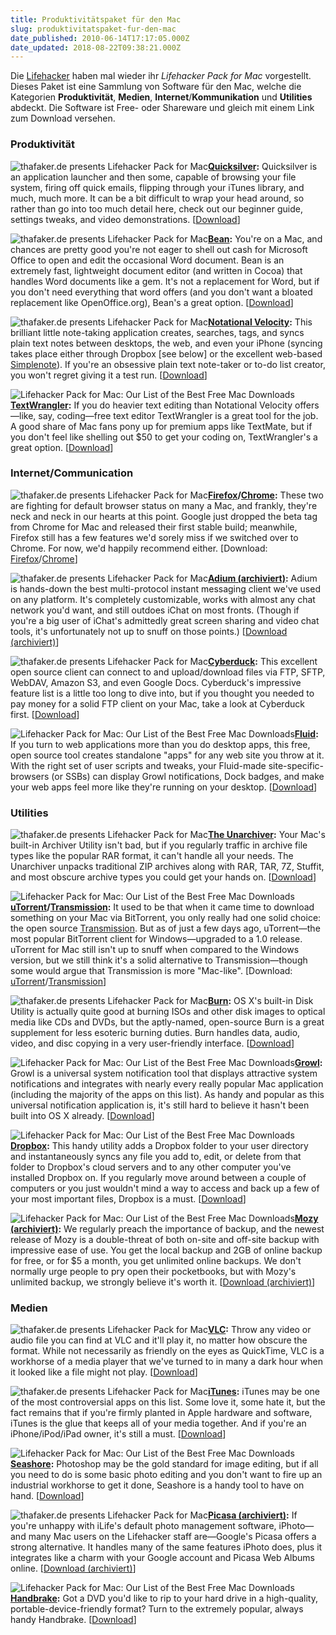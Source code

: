 ```yaml
---
title: Produktivitätspaket für den Mac
slug: produktivitatspaket-fur-den-mac
date_published: 2010-06-14T17:17:05.000Z
date_updated: 2018-08-22T09:38:21.000Z
---
```


Die [Lifehacker](http://lifehacker.com/5562864/lifehacker-pack-for-mac-our-essential-list-of-the-best-free-mac-downloads?utm_source=feedburner&amp;utm_medium=feed&amp;utm_campaign=Feed%3A+lifehacker%2Ffull+%28Lifehacker%29) haben mal wieder ihr *Lifehacker Pack for Mac* vorgestellt. Dieses Paket ist eine Sammlung von Software für den Mac, welche die Kategorien **Produktivität**, **Medien**, **Internet**/**Kommunikation** und **Utilities** abdeckt. Die Software ist Free- oder Shareware und gleich mit einem Link zum Download versehen.

### Produktivität
![thafaker.de presents Lifehacker Pack for Mac](//picdump.thafaker.de/2010/06/thumb160x_quicksilver_02.jpg)**[Quicksilver](http://code.google.com/p/blacktree-alchemy/downloads/list):** Quicksilver is an application launcher and then some, capable of  browsing your file system, firing off quick emails, flipping through  your iTunes library, and much, much more. It can be a bit difficult to  wrap your head around, so rather than go into too much detail here,  check out our beginner  guide, settings  tweaks, and video  demonstrations. [[Download](http://code.google.com/p/blacktree-alchemy/downloads/list)]

![thafaker.de presents Lifehacker Pack for Mac](//picdump.thafaker.de/2010/06/thumb160x_bean_02.jpg)**[Bean](http://www.bean-osx.com/Bean.html):** You're on a  Mac, and chances are pretty good you're not eager to shell out cash for  Microsoft Office to open and edit the occasional Word document. Bean is  an extremely fast, lightweight document editor (and written in Cocoa)  that handles Word documents like a gem. It's not a replacement for Word,  but if you don't need everything that word offers (and you don't want a  bloated replacement like OpenOffice.org), Bean's a great option. [[Download](http://www.bean-osx.com/Bean.html)]

![thafaker.de presents Lifehacker Pack for Mac](//picdump.thafaker.de/2010/06/thumb160x_notational_velocity_02.jpg)**[Notational Velocity](http://notational.net/):** This  brilliant little note-taking application creates, searches, tags, and  syncs plain text notes between desktops, the web, and even your iPhone  (syncing takes place either through Dropbox [see below] or the excellent  web-based [Simplenote](http://simplenoteapp.com/)). If you're  an obsessive plain text note-taker or to-do list creator, you won't  regret giving it a test run. [[Download](http://notational.net/)]

![Lifehacker Pack for Mac: Our List of the Best Free Mac Downloads](//cache.gawker.com/assets/images/lifehacker/2010/06/textwrangler_02.jpg)**[TextWrangler](http://www.barebones.com/products/textwrangler/):** If you do heavier text editing than Notational Velocity offers—like,  say, coding—free text editor TextWrangler is a great tool for the job. A  good share of Mac fans pony up for premium apps like TextMate,  but if you don't feel like shelling out $50 to get your coding on,  TextWrangler's a great option. [[Download](http://www.barebones.com/products/textwrangler/)]

### Internet/Communication
![thafaker.de presents Lifehacker Pack for Mac](//picdump.thafaker.de/2010/06/thumb160x_google_chrome_02.jpg)**[Firefox](http://www.mozilla.com/en-US/firefox/firefox.html)/[Chrome](http://www.google.com/chrome):** These two are  fighting for default browser status on many a Mac, and frankly, they're  neck and neck in our hearts at this point. Google just dropped the beta  tag from Chrome for Mac and released their first stable build;  meanwhile, Firefox still has a few features we'd sorely miss if we  switched over to Chrome. For now, we'd happily recommend either.  [Download: [Firefox](http://www.mozilla.com/en-US/firefox/firefox.html)/[Chrome](http://www.google.com/chrome)]

![thafaker.de presents Lifehacker Pack for Mac](//picdump.thafaker.de/2010/06/thumb160x_adium_02.jpg)**[Adium (archiviert)](http://web.archive.org/web/20100615012637/http://www.adium.im:80/):** Adium is hands-down the best multi-protocol instant messaging client  we've used on any platform. It's completely customizable, works with  almost any chat network you'd want, and still outdoes iChat on most  fronts. (Though if you're a big user of iChat's admittedly great screen  sharing and video chat tools, it's unfortunately not up to snuff on  those points.) [[Download (archiviert)](http://web.archive.org/web/20100615012637/http://www.adium.im:80/)]

![thafaker.de presents Lifehacker Pack for Mac](//picdump.thafaker.de/2010/06/thumb160x_cyberduck_02.jpg)**[Cyberduck](http://cyberduck.ch/):** This excellent open  source client can connect to and upload/download files via FTP, SFTP,  WebDAV, Amazon S3, and even Google Docs. Cyberduck's impressive feature  list is a little too long to dive into, but if you thought you needed to  pay money for a solid FTP client on your Mac, take a look at Cyberduck  first. [[Download](http://cyberduck.ch/)]

![Lifehacker Pack for Mac: Our List of the Best Free Mac Downloads](//cache.gawker.com/assets/images/lifehacker/2010/06/fluid_02.jpg)**[Fluid](http://fluidapp.com/):** If you turn to web applications more than you do desktop apps, this  free, open source tool creates standalone "apps" for any web site you  throw at it. With the right set of user scripts and tweaks, your  Fluid-made site-specific-browsers (or SSBs) can display Growl  notifications, Dock badges, and make your web apps feel more like  they're running on your desktop. [[Download](http://fluidapp.com/)]

### Utilities
![thafaker.de presents Lifehacker Pack for Mac](//picdump.thafaker.de/2010/06/thumb160x_the_unarchiver_02.jpg)**[The Unarchiver](http://wakaba.c3.cx/s/apps/unarchiver.html):** Your Mac's built-in Archiver Utility isn't bad, but if you regularly  traffic in archive file types like the popular RAR format, it can't  handle all your needs. The Unarchiver unpacks traditional ZIP archives  along with RAR, TAR, 7Z, Stuffit, and most obscure archive types you  could get your hands on. [[Download](http://wakaba.c3.cx/s/apps/unarchiver.html)]

![Lifehacker Pack for Mac: Our List of the Best Free Mac Downloads](//cache.gawker.com/assets/images/lifehacker/2010/06/utorrent_02.jpg)**[uTorrent](http://www.utorrent.com/)/[Transmission](http://www.transmissionbt.com/):** It  used to be that when it came time to download something on your Mac via  BitTorrent, you only really had one solid choice: the open source [Transmission](http://lifehacker.com/5562864/lifehacker-pack-for-mac-our-essential-list-of-the-best-free-mac-downloads?utm_source=feedburner&amp;utm_medium=feed&amp;utm_campaign=Feed%3A+lifehacker%2Ffull+%28Lifehacker%29).  But as of just a few days ago, uTorrent—the most popular BitTorrent  client for Windows—upgraded to a 1.0 release. uTorrent for Mac still  isn't up to snuff when compared to the Windows version, but we still  think it's a solid alternative to Transmission—though some would argue  that Transmission is more "Mac-like". [Download: [uTorrent](http://www.utorrent.com/)/[Transmission](http://www.transmissionbt.com/)]

![thafaker.de presents Lifehacker Pack for Mac](//picdump.thafaker.de/2010/06/thumb160x_burn_02.jpg)**[Burn](http://burn-osx.sourceforge.net/Pages/English/home.html):** OS X's built-in Disk Utility is actually quite good at burning ISOs and  other disk images to optical media like CDs and DVDs, but the  aptly-named, open-source Burn is a great supplement for less esoteric  burning duties. Burn handles data, audio, video, and disc copying in a  very user-friendly interface. [[Download](http://burn-osx.sourceforge.net/Pages/English/home.html)]

![Lifehacker Pack for Mac: Our List of the Best Free Mac Downloads](//cache.gawker.com/assets/images/lifehacker/2010/06/growl_02.jpg)**[Growl](http://growl.info/):** Growl is a universal system notification tool that displays attractive  system notifications and integrates with nearly every really popular Mac  application (including the majority of the apps on this list). As handy  and popular as this universal notification application is, it's still  hard to believe it  hasn't been built into OS X already. [[Download](http://growl.info/)]

![Lifehacker Pack for Mac: Our List of the Best Free Mac Downloads](//cache.gawker.com/assets/images/lifehacker/2010/06/dropbox_02.jpg)**[Dropbox](https://www.dropbox.com/):** This handy utility adds a Dropbox folder to your user directory and  instantaneously syncs any file you add to, edit, or delete from that  folder to Dropbox's cloud servers and to any other computer you've  installed Dropbox on. If you regularly move around between a couple of  computers or you just wouldn't mind a way to access and back up a few of  your most important files, Dropbox is a must. [[Download](https://www.dropbox.com/)]

![Lifehacker Pack for Mac: Our List of the Best Free Mac Downloads](//cache.gawker.com/assets/images/lifehacker/2010/06/mozy_02.jpg)**[Mozy (archiviert)](http://web.archive.org/web/20100616014540/http://mozy.com:80/):** We regularly preach the importance of backup, and the newest release of  Mozy is a double-threat of both on-site and off-site backup with  impressive ease of use. You get the local backup and 2GB of online  backup for free, or for $5 a month, you get unlimited online backups. We  don't normally urge people to pry open their pocketbooks, but with  Mozy's unlimited backup, we strongly believe it's worth it. [[Download (archiviert)](http://web.archive.org/web/20100616014540/http://mozy.com:80/)]

### Medien
![thafaker.de presents Lifehacker Pack for Mac](//picdump.thafaker.de/2010/06/thumb160x_vlc_02.jpg)**[VLC](http://www.videolan.org/vlc/):** Throw any video or  audio file you can find at VLC and it'll play it, no matter how obscure  the format. While not necessarily as friendly on the eyes as QuickTime,  VLC is a workhorse of a media player that we've turned to in many a  dark hour when it looked like a file might not play. [[Download](http://www.videolan.org/vlc/)]

![thafaker.de presents Lifehacker Pack for Mac](//picdump.thafaker.de/2010/06/thumb160x_itunes_02.jpg)**[iTunes](http://www.apple.com/itunes/):** iTunes may be  one of the most controversial apps on this list. Some love it, some hate  it, but the fact remains that if you're firmly planted in Apple  hardware and software, iTunes is the glue that keeps all of your media  together. And if you're an iPhone/iPod/iPad owner, it's still a must. [[Download](http://www.apple.com/itunes/)]

![Lifehacker Pack for Mac: Our List of the Best Free Mac Downloads](//cache.gawker.com/assets/images/lifehacker/2010/06/seashore_02.jpg)**[Seashore](http://seashore.sourceforge.net/):** Photoshop  may be the gold standard for image editing, but if all you need to do  is some basic photo editing and you don't want to fire up an industrial  workhorse to get it done, Seashore is a handy tool to have on hand. [[Download](http://seashore.sourceforge.net/)]

![thafaker.de presents Lifehacker Pack for Mac](//picdump.thafaker.de/2010/06/thumb160x_picasa_02.jpg)**[Picasa (archiviert)](http://web.archive.org/web/20100619032153/http://picasa.google.com/mac/):** If you're  unhappy with iLife's default photo management software, iPhoto—and many  Mac users on the Lifehacker staff are—Google's Picasa offers a strong  alternative. It handles many of the same features iPhoto does, plus it  integrates like a charm with your Google account and Picasa Web Albums  online. [[Download (archiviert)](http://web.archive.org/web/20100619032153/http://picasa.google.com/mac/)]

![Lifehacker Pack for Mac: Our List of the Best Free Mac Downloads](//cache.gawker.com/assets/images/lifehacker/2010/06/handbrake_02.jpg)**[Handbrake](http://handbrake.fr/):** Got a DVD you'd like to rip to your hard drive in a high-quality,  portable-device-friendly format? Turn to the extremely popular, always  handy Handbrake. [[Download](http://handbrake.fr/)]
